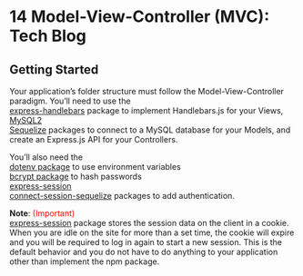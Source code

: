 # 14 Model-View-Controller (MVC): Tech Blog

## Getting Started

Your application’s folder structure must follow the Model-View-Controller paradigm. You’ll need to use the <br/>
[express-handlebars](https://www.npmjs.com/package/express-handlebars) package to implement Handlebars.js for your Views,<br/>
[MySQL2](https://www.npmjs.com/package/mysql2) <br/>
[Sequelize](https://www.npmjs.com/package/sequelize) packages to connect to a MySQL database for your Models, and create an Express.js API for your Controllers.

You’ll also need the <br/>
[dotenv package](https://www.npmjs.com/package/dotenv) to use environment variables <br/>
[bcrypt package](https://www.npmjs.com/package/bcrypt) to hash passwords <br/> 
[express-session](https://www.npmjs.com/package/express-session) <br/>
[connect-session-sequelize](https://www.npmjs.com/package/connect-session-sequelize) packages to add authentication.

**Note**: <span style="color:red;">(Important)</span> <br/>
[express-session](https://www.npmjs.com/package/express-session) package stores the session data on the client in a cookie.  <br/>
When you are idle on the site for more than a set time, the cookie will expire and you will be required to log in again to start a new session. This is the default behavior and you do not have to do anything to your application other than implement the npm package.